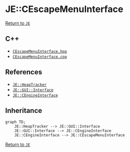 # JE::CEscapeMenuInterface

[Return to `JE`](/docs/je.md)

## C++

- [`CEscapeMenuInterface.hpp`](/src/je/CEscapeMenuInterface.hpp)
- [`CEscapeMenuInterface.cpp`](/src/je/CEscapeMenuInterface.cpp)

## References

- [`JE::HeapTracker`](/docs/je/HeapTracker.md)
- [`JE::GUI::Interface`](/docs/je/GUI/Interface.md)
- [`JE::CEngineInterface`](/docs/je/CEngineInterface.md)

## Inheritance

```mermaid
graph TD;
    JE::HeapTracker --> JE::GUI::Interface
    JE::GUI::Interface --> JE::CEngineInterface
    JE::CEngineInterface --> JE::CEscapeMenuInterface
```

[Return to `JE`](/docs/je.md)